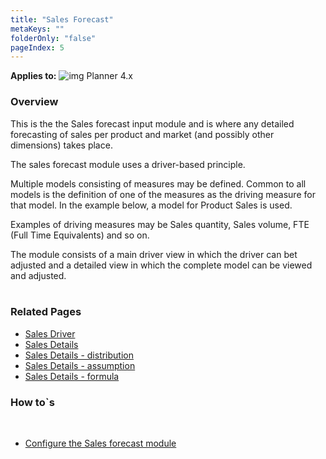 ```yaml
---
title: "Sales Forecast"
metaKeys: ""
folderOnly: "false"
pageIndex: 5
---
```


**Applies to:** ![img](https://profitbasedocs.blob.core.windows.net/icons/yes-icon.png) Planner 4.x<br/>

### Overview
This is the the Sales forecast input module and is where any detailed forecasting of sales per product and market (and possibly other dimensions) takes place.<br/>

The sales forecast module uses a driver-based principle.<br/>

Multiple models consisting of measures may be defined. Common to all models is the definition of one of the measures as the driving measure for that model. In the example below, a model for Product Sales is used.<br/>

Examples of driving measures may be Sales quantity, Sales volume, FTE (Full Time Equivalents) and so on.<br/>

The module consists of a main driver view in which the driver can bet adjusted and a detailed view in which the complete model can be viewed and adjusted.<br/>
<br/>

### Related Pages
-  [Sales Driver](sales-forecast/sales-forecast-driver.md)<br/>
-  [Sales Details](sales-forecast/sales-forecast-details.md)<br/>
-  [Sales Details - distribution](sales-forecast/distribution.md)<br/>
-  [Sales Details - assumption](sales-forecast/assumption.md)<br/>
-  [Sales Details - formula](sales-forecast/formula.md)<br/>

### How to`s

<br/>

-  [Configure the Sales forecast module](https://profitbasedocs.blob.core.windows.net/enduserhelp/files/Planner%20Sales%20Forecast%20module.pdf)<br/>

<br/>
